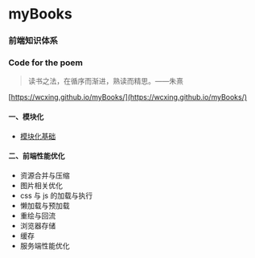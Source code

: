 # myBooks

### 前端知识体系

### Code for the poem

> 读书之法，在循序而渐进，熟读而精思。——朱熹

 [https://wcxing.github.io/myBooks/](https://wcxing.github.io/myBooks/)
#### 一、模块化
- [模块化基础](模块化/模块基础.md)

#### 二、前端性能优化

- 资源合并与压缩
- 图片相关优化
- css 与 js 的加载与执行
- 懒加载与预加载
- 重绘与回流
- 浏览器存储
- 缓存
- 服务端性能优化


